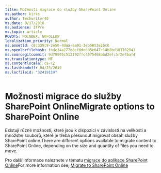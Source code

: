 ```yaml
---
title: Možnosti migrace do služby SharePoint Online
ms.author: kirks
author: Techwriter40
ms.date: 9/17/2018
ms.audience: ITPro
ms.topic: article
ROBOTS: NOINDEX, NOFOLLOW
localization_priority: Normal
ms.assetid: c8c339c9-2e50-4daa-aa91-3eb5053e2bc6
ms.openlocfilehash: fadc34a277e8cf8dc085e647c14b8bd381782941
ms.sourcegitcommit: 9d78905c512192ffc4675468abd2efc5f2e4baf4
ms.translationtype: MT
ms.contentlocale: cs-CZ
ms.lasthandoff: 04/23/2019
ms.locfileid: "32419119"
---
```

# <a name="migrate-options-to-sharepoint-online"></a><span data-ttu-id="9edfe-102">Možnosti migrace do služby SharePoint Online</span><span class="sxs-lookup"><span data-stu-id="9edfe-102">Migrate options to SharePoint Online</span></span>

<span data-ttu-id="9edfe-103">Existují různé možnosti, které jsou k dispozici v závislosti na velikosti a množství souborů, které je třeba přesunout migrovat obsah služby SharePoint online.</span><span class="sxs-lookup"><span data-stu-id="9edfe-103">There are different options available to migrate content to SharePoint Online, depending on the size and quantity of files you need to move.</span></span>
  
<span data-ttu-id="9edfe-104">Pro další informace naleznete v tématu [migrace do aplikace SharePoint Online](https://go.microsoft.com/fwlink/?linkid-2022029)</span><span class="sxs-lookup"><span data-stu-id="9edfe-104">For more information see, [Migrate to SharePoint Online](https://go.microsoft.com/fwlink/?linkid-2022029)</span></span>
  

